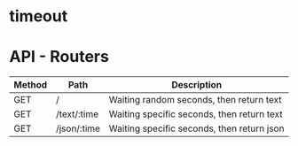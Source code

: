 # timeout

# API - Routers

| Method  | Path                   | Description                                      |
| ------- |------------------------|--------------------------------------------------|
| GET     | /                      | Waiting random seconds, then return text         |
| GET     | /text/:time            | Waiting specific seconds, then return text       |
| GET     | /json/:time            | Waiting specific seconds, then return json       |
